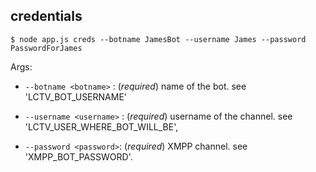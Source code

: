 ## credentials

```
$ node app.js creds --botname JamesBot --username James --password PasswordForJames

```

Args:

+ `--botname <botname>` : (_required_) name of the bot. see 'LCTV_BOT_USERNAME'

+ `--username <username>` : (_required_) username of the channel. see 'LCTV_USER_WHERE_BOT_WILL_BE',

+ `--password <password>`: (_required_) XMPP channel. see 'XMPP_BOT_PASSWORD'.

